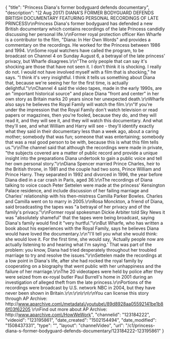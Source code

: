 {
    "title": "Princess Diana's former bodyguard defends documentary",
    "description": "(2 Aug 2017) DIANA'S FORMER BODYGUARD DEFENDS BRITISH DOCUMENTARY FEATURING PERSONAL RECORDINGS OF LATE PRINCESS\r\nPrincess Diana's former bodyguard has defended a new British documentary which contains recordings of the late Princess candidly discussing her personal life.\r\nFormer royal protection officer Ken Wharfe is a contributor to the film, \"Diana: In Her Own Words\" and provides a commentary on the recordings.  He worked for the Princess between 1986 and 1994.  \r\nSome royal watchers have called the program, to be broadcast on Channel 4 on Sunday August 6, a betrayal of the late princess' privacy, but Wharfe disagrees.\r\n\"The only people that can say it's shocking are those that have not seen it.  I don't think it is shocking.  I really do not.  I would not have involved myself with a film that is shocking,\" he says.  \"I think it's very insightful.  I think it tells us something about Diana that, because we're seeing her for the first time, is actually delightful.\"\r\nChannel 4 said the video tapes, made in the early 1990s, are an \"important historical source\" and place Diana \"front and center\" in her own story as Britain marks 20 years since her unexpected death.\r\nWharfe also says he believes the Royal Family will watch the film.\r\n\"If you're under the impression that the Royal Family don't watch television or read papers or magazines, then you're fooled, because they do, and they will read it, and they will see it, and they will watch this documentary.  And what they'll see, and what William and Harry will see - they'll identify exactly what they said in their documentary less than a week ago, about a caring mother; somebody that was fun; someone that was entertaining; somebody that was a real good person to be with, because this is what this film tells us.\"\r\nThe channel said that although the recordings were made in private, \"the subjects covered are a matter of public record and provide a unique insight into the preparations Diana undertook to gain a public voice and tell her own personal story.\"\r\nDiana Spencer married Prince Charles, heir to the British throne, in 1981 and the couple had two sons, Prince William and Prince Harry.  They separated in 1992 and divorced in 1996, the year before Diana died in a car crash in Paris, aged 36.\r\nThe recordings of Diana talking to voice coach Peter Settelen were made at the princess' Kensington Palace residence, and include discussion of her failing marriage and Charles' relationship with his then-mistress Camilla Parker Bowles. Charles and Camilla went on to marry in 2005.\r\nRosa Monckton, a friend of Diana, said broadcasting the tapes was \"a betrayal of her privacy and of the family's privacy.\"\r\nFormer royal spokesman Dickie Arbiter told Sky News it was \"absolutely shameful\" that the tapes were being broadcast, saying Diana's family would find it \"very hurtful.\"\r\nBut Wharfe, who has written a book about his experiences with the Royal Family, says he believes Diana would have loved the documentary.\r\n\"I'll tell you what she would think: she would love it.  For the first time, she would say, 'Actually people now are actually listening to and hearing what I'm saying.'  That was part of the problem: you know, Diana had tried desperately throughout her troubled marriage to try and resolve the issues.\"\r\nSettelen made the recordings at a low point in Diana's life, after she had rocked the royal family by cooperating on a biography that went public with her unhappiness and the failure of her marriage.\r\nThe 20 videotapes were held by police after they were seized from ex-royal butler Paul Burrell's home in 2001 during an investigation of alleged theft from the late princess.\r\nPortions of the recordings were broadcast by U.S. network NBC in 2004, but they have never been shown in Britain.\r\n:\r\n\r\n\r\nYou can license this story through AP Archive: http:\/\/www.aparchive.com\/metadata\/youtube\/89d8928aa05592141be1b86f03f62205 \r\nFind out more about AP Archive: http:\/\/www.aparchive.com\/HowWeWork",
    "channelid": "123184222",
    "videoid": "123195861",
    "date_created": "1502154494",
    "date_modified": "1508437331",
    "type": "",
    "layout": "channelVideo",
    "url": "\/c1\/princess-diana-s-former-bodyguard-defends-documentary\/123184222-123195861"
}